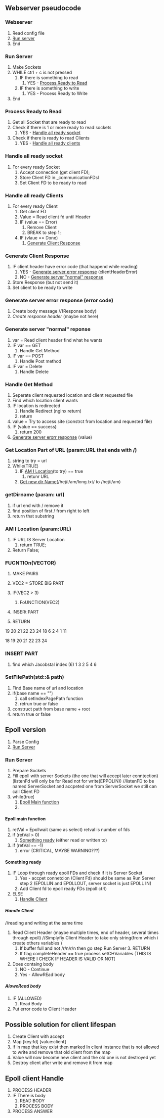 ## Webserver pseudocode

### Webserver
1. Read config file
2. [Run server](#run-server)
3. End

### Run Server
1. Make Sockets  
2. WHILE ctrl + c is not pressed
	1. IF there is something to read
		1. YES - [Process Ready to Read](#process-ready-to-read)
	2. IF there is something to write
		1. YES - Process Ready to Write
3. End

### Process Ready to Read
1. Get all Socket that are ready to read
2. Check if there is 1 or more ready to read sockets
	1. YES - [Handle all ready socket](#handle-all-ready-socket)
3. Check if there is ready to read Clients 
	1. YES - [Handle all ready clients](#handle-all-ready-clients)

### Handle all ready socket
1. For every ready Socket
	1. Accept connection (get client FD);
	2. Store Client FD in _communicationFDsl
	3. Set Client FD to be ready to read

### Handle all ready Clients 
1. For every ready Client
	1. Get client FD
	2. Value = Read client fd until Header 
	3. IF (value == Error)
		1. Remove Client
		2. BREAK to step 1;
	4. IF (vlaue == Done)
		1. [Generate Client Response](#generate-client-response)

### Generate Client Response 
1. IF client header have error code (that happend while reading)
	1. YES - [Generate server error response](#generate-server-error-response-error-code) (clientHeaderError)
	2. NO - [Generate server "normal" response](#generate-server-normal-reponse)
2. Store Response (but not send it)
3. Set client to be ready to write

### Generate server error response (error code)
1. Create body message //(Response body)
2. _Create response header_ (maybe not here)

### Generate server "normal" reponse 
1. var = Read client header find what he wants 
2. IF var == GET
	1. Handle Get Method
3. IF var == POST 
	1. Handle Post method 
4. IF var = Delete 
	1. Handle Delete


### Handle Get Method
1. Seperate client requested location and client requested file
2. Find which location client wants
3. IF location is redirected
	1. Handle Redirect (nginx return)
	2. return 
4. value = Try to access site (constrct from location and requested file)
5. IF (value == success)
	1. return 200
6. [Generate server erorr response](#generate-server-error-response-error-code) (value)


### Get Location Part of URL (param:URL that ends with /)
1. string to try = url
1. While(TRUE)  
	1. IF [AM I Location](#am-i-location-paramurl)(to try) == true  
		1. retunr URL
	2. [Get new dir Name](#getdirname-param-url)(/hej/i/am/long.txt/ to /hej/i/am)


### getDirname (param: url)
1. if url end with / remove it 
2. find position of first / from right to left
3.  return that substring

### AM I Location (param:URL)
1. IF URL IS Server Location   
	1. return TRUE;
3. Return False;


### FUCNTIOn(VECTOR)
1. MAKE PAIRS
2. VEC2 = STORE BIG PART
3. IF(VEC2 > 3)
	1. FoUNCTION(VEC2)
4. INSERt PART

5. RETURN


19 20 21 22 23 24
18 6   2  4  1 11

18 19 20 21 22 23 24
### INSERT PART
1. find which Jacobstal index (6)
1 3 2 5 4 6


### SetFilePath(std::& path)
1. Find Base name of url and location
2. if(base name == "")
	1. call setIndexPagePath function
	2. retrun true or false
3. construct path from base name + root
4. return true or false 




## Epoll version
1. Parse Config
2. [Run Server](#run-server-1)


### Run Server
1. Prepare Sockets
2. Fill epoll with server Sockets (the one that will accept later conntection) (listenFd will only be for Read not for write(EPPOLIN)) //listenFD to be named ServerSocket and accpeted one from ServerSocket we still can call Client FD
3. while(true)
	1. [Epoll Main function](#epoll-main-function) 
	2. 

#### Epoll main function
1. retVal = Epollwait (same as select) retval is number of fds
2. if (retVal > 0)
	1. [Something ready](#something-ready) (either read or written to)
3. if (retVal == -1)
	1. error (CRITICAL, MAYBE WARNING???)

#### Something ready 
1. IF Loop through ready epoll FDs and check if it is Server Socket 
	1. Yes - accpet connetcion (Client Fd) should be same as Run Server step 2 (EPOLLIN and EPOLLOUT, server socket is just EPOLL IN)
	2. Add Client fd to epoll ready FDs (epoll ctrl)
2. ELSE 
	1. [Handle Client](#handle-client)


##### Handle Client 
//reading and writing at the same time 
1. Read Client Header (maybe multiple times, end of header, several times through epoll) //Simplyfiy Client Header to take only string(from which i create others variables )
	1. If buffer full and not  /r/n/r/n then go step Run Server 3.
		RETURN  
	2. If flag completeHeader == true process setCHVariables (THIS IS WHERE I CHECK IF HEADER IS VALID OR NOT)
2. Does containg body 
	1. NO - Continue
	2. Yes - AllowREad body

##### AloweRead body 
1. IF (ALLOWED)
	1. Read Body
2. Put error code to Client Header




## Possible solution for client lifespan
1. Create Client with accept 
2. Map [key:fd] [value:client]
3. If in map that key exist then marked In client instance  that is not allowed to write and remove that old client from the map
4. Value will now become new client and the old one is not destroyed yet
5. Destroy client after write and remove it from map


## Epoll client Handle 
1. PROCESS HEADER
2. IF There is body 
	1. READ BODY
	2. PROCESS BODY
3. PROCESS ANSWER
